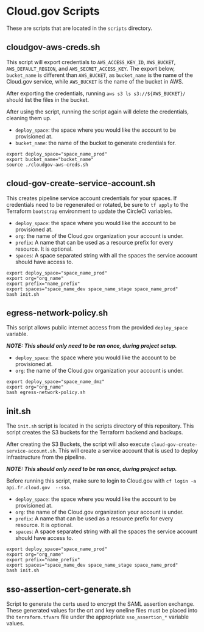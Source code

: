 # Cloud.gov Scripts

These are scripts that are located in the `scripts` directory.

## cloudgov-aws-creds.sh

This script will export credentials to `AWS_ACCESS_KEY_ID`, `AWS_BUCKET`, `AWS_DEFAULT_REGION`, and `AWS_SECRET_ACCESS_KEY`. The export below, `bucket_name` is different than `AWS_BUCKET`, as `bucket_name` is the name of the Cloud.gov service, while `AWS_BUCKET` is the name of the bucket in AWS.

After exporting the credentials, running `aws s3 ls s3://${AWS_BUCKET}/` should list the files in the bucket.

After using the script, running the script again will delete the credentials, cleaning them up.

- `deploy_space`: the space where you would like the account to be provisioned at.
- `bucket_name`: the name of the bucket to generate credentials for.

```
export deploy_space="space_name_prod"
export bucket_name="bucket_name"
source ./cloudgov-aws-creds.sh
```

## cloud-gov-create-service-account.sh

This creates pipeline service account credentials for your spaces. If credentials need to be regenerated or rotated, be sure to `tf apply` to the Terraform `bootstrap` environment to update the CircleCI variables.

- `deploy_space`: the space where you would like the account to be provisioned at.
- `org`: the name of the Cloud.gov organization your account is under.
- `prefix`: A name that can be used as a resource prefix for every resource. It is optional.
- `spaces`: A space separated string with all the spaces the service account should have access to.

```
export deploy_space="space_name_prod"
export org="org_name"
export prefix="name_prefix"
export spaces="space_name_dev space_name_stage space_name_prod"
bash init.sh
```

## egress-network-policy.sh

This script allows public internet access from the provided `deploy_space` variable.

***NOTE: This should only need to be ran once, during project setup.***

- `deploy_space`: the space where you would like the account to be provisioned at.
- `org`: the name of the Cloud.gov organization your account is under.

```
export deploy_space="space_name_dmz"
export org="org_name"
bash egress-network-policy.sh
```

## init.sh

The `init.sh` script is located in the scripts directory of this repository. This script creates the S3 buckets for the Terraform backend and backups.

After creating the S3 Buckets, the script will also execute `cloud-gov-create-service-account.sh`. This will create a service account that is used to deploy infrastructure from the pipeline.

***NOTE: This should only need to be ran once, during project setup.***

Before running this script, make sure to login to Cloud.gov with `cf login -a api.fr.cloud.gov  --sso`.

- `deploy_space`: the space where you would like the account to be provisioned at.
- `org`: the name of the Cloud.gov organization your account is under.
- `prefix`: A name that can be used as a resource prefix for every resource. It is optional.
- `spaces`: A space separated string with all the spaces the service account should have access to.

```
export deploy_space="space_name_prod"
export org="org_name"
export prefix="name_prefix"
export spaces="space_name_dev space_name_stage space_name_prod"
bash init.sh
```

## sso-assertion-cert-generate.sh

Script to generate the certs used to encrypt the SAML assertion exchange. These generated values for the crt and key oneline files must be placed into the `terraform.tfvars` file under the appropriate `sso_assertion_*` variable values.
